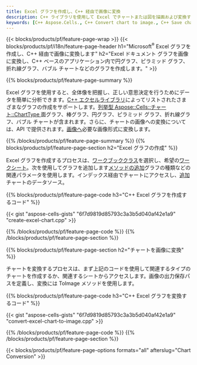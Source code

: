 ```yaml
---
title: Excel グラフを作成し、C++ 経由で画像に変換
description: C++ ライブラリを使用して Excel でチャートまたは図を描画および変換するための C++ ソース コード
keywords: [C++ Aspose.Cells., C++ Convert chart to image., C++ Save chart to image., C++ chart to image., create charts in C++., insert charts in C++., manage charts in C++]
---
```

{{< blocks/products/pf/feature-page-wrap >}}
{{< blocks/products/pf/i18n/feature-page-header h1="Microsoft<sup>&reg;</sup> Excel グラフを作成し、C++ 経由で画像に変換します" h2="Excel ドキュメント グラフを画像に変換し、C++ ベースのアプリケーション内で円グラフ、ピラミッド グラフ、折れ線グラフ、バブル チャートなどのグラフを作成します。" >}}

{{% blocks/products/pf/feature-page-summary %}}

 Excel グラフを使用すると、全体像を把握し、正しい意思決定を行うためにデータを簡単に分析できます。[C++ エクセルライブラリ](/cells/ja/cpp/)によってリストされたさまざまなグラフの作成をサポートします。[列挙型 Aspose::Cells::チャート::ChartType
](https://reference.aspose.com/cells/cpp/aspose.cells.charts/charttype/)面グラフ、棒グラフ、円グラフ、ピラミッド グラフ、折れ線グラフ、バブル チャートが含まれます。さらに、チャートの画像への変換については、API で提供されます。[画像へ](https://reference.aspose.com/cells/cpp/aspose.cells.charts/chart/toimage/)必要な画像形式に変換します。

{{% /blocks/products/pf/feature-page-summary %}}
{{% blocks/products/pf/feature-page-section h2="Excel グラフの作成" %}}

Excel グラフを作成するプロセスは、[ワークブッククラス](https://reference.aspose.com/cells/cpp/aspose.cells/workbook/)を選択し、希望の[ワークシート](https://reference.aspose.com/cells/cpp/aspose.cells/worksheet/)。次を使用してグラフを追加します[メソッドの追加](https://reference.aspose.com/cells/cpp/aspose.cells.charts/chartcollection/add/)グラフの種類などの関連パラメータを使用します。インデックス経由でチャートにアクセスし、[追加](https://reference.aspose.com/cells/cpp/aspose.cells.charts/seriescollection/add/)チャートのデータソース。

{{% blocks/products/pf/feature-page-code h3="C++ Excel グラフを作成するコード" %}}

{{< gist "aspose-cells-gists" "6f7d9819d85793c3a3b5d040af42e1a9" "create-excel-chart.cpp" >}}

{{% /blocks/products/pf/feature-page-code %}}
{{% /blocks/products/pf/feature-page-section %}}

{{% blocks/products/pf/feature-page-section h2="チャートを画像に変換" %}}


チャートを変換するプロセスは、まず上記のコードを使用して関連するタイプのチャートを作成するか、関連するシートからアクセスします。画像の出力保存パスを定義し、変換には ToImage メソッドを使用します。

 
{{% blocks/products/pf/feature-page-code h3="C++ Excel グラフを変換するコード" %}}

{{< gist "aspose-cells-gists" "6f7d9819d85793c3a3b5d040af42e1a9" "convert-excel-chart-to-image.cpp" >}}

{{% /blocks/products/pf/feature-page-code %}}
{{% /blocks/products/pf/feature-page-section %}}

{{< blocks/products/pf/feature-page-options formats="all" afterslug="Chart Conversion" >}}
